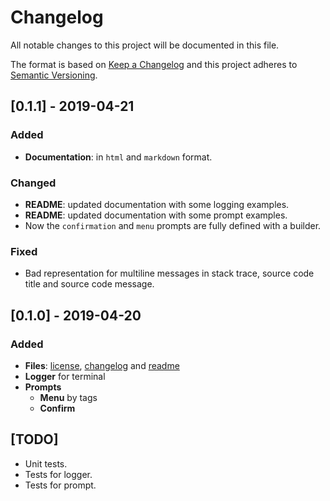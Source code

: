 # Changelog

All notable changes to this project will be documented in this file.

The format is based on [Keep a Changelog](https://keepachangelog.com/en/1.0.0/)
and this project adheres to [Semantic Versioning](https://semver.org/spec/v2.0.0.html).

## [0.1.1] - 2019-04-21

### Added

- **Documentation**: in `html` and `markdown` format.

### Changed

- **README**: updated documentation with some logging examples.
- **README**: updated documentation with some prompt examples.
- Now the `confirmation` and `menu` prompts are fully defined with a builder.

### Fixed

- Bad representation for multiline messages in stack trace, source code title and source code message.
  
## [0.1.0] - 2019-04-20

### Added

- **Files**: [license](./LICENSE), [changelog](#changelog) and [readme](./README.md)
- **Logger** for terminal
- **Prompts**
  - **Menu** by tags
  - **Confirm**
    
    
## [TODO]

- Unit tests.
- Tests for logger.
- Tests for prompt.

<!--- Pattern for UNRELEASED
## [Unreleased]

### Added

### Changed

### Removed

### Fixed

### Security

--->

<!--- Pattern for MAJOR
## [Major.Minor.Patch-label1.label2+meta1.meta2] - YYYY-MM-DD [YANKED]

### Added

### Changed

### Removed

### Security

--->

<!--- Patterns for MINOR
## [Major.Minor.Patch-label.label2+meta1.meta2] - YYYY-MM-DD [YANKED]

### Added

### Deprecated

### Fixed

### Security

--->

<!--- Patterns for PATCH
## [Major.Minor.Patch-label.label2+meta1.meta2] - YYYY-MM-DD [YANKED]

### Fixed

### Security

--->

<!--- Patterns for messages

- Message
- *Title*: message
    Explanation
  
> Note: message

--->

